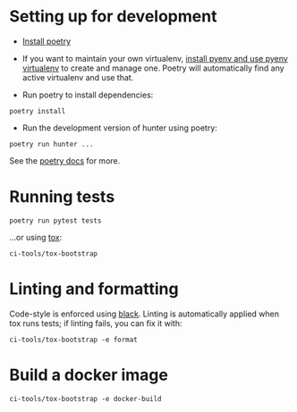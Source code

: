 # Setting up for development

* [Install poetry](https://python-poetry.org/docs/#installation)

* If you want to maintain your own virtualenv, [install pyenv and use pyenv virtualenv](https://datastax.jira.com/wiki/spaces/~741246479/pages/827785323/Coping+with+python+environments) to create and manage one.  Poetry will automatically find any active virtualenv and use that.

* Run poetry to install dependencies:

```
poetry install
```

* Run the development version of hunter using poetry:

```
poetry run hunter ...
```

See the [poetry docs](https://python-poetry.org/docs) for more.

# Running tests

```
poetry run pytest tests
```

...or using [tox](https://tox.readthedocs.io/):

```
ci-tools/tox-bootstrap
```

# Linting and formatting

Code-style is enforced using [black](https://black.readthedocs.io/).  Linting is automatically applied when tox runs tests; if linting fails, you can fix it with:

```
ci-tools/tox-bootstrap -e format
```


# Build a docker image

```
ci-tools/tox-bootstrap -e docker-build
```
